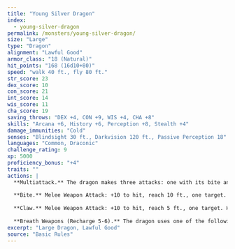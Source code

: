 ```yaml
---
title: "Young Silver Dragon"
index:
  - young-silver-dragon
permalink: /monsters/young-silver-dragon/
size: "Large"
type: "Dragon"
alignment: "Lawful Good"
armor_class: "18 (Natural)"
hit_points: "168 (16d10+80)"
speed: "walk 40 ft., fly 80 ft."
str_score: 23
dex_score: 10
con_score: 21
int_score: 14
wis_score: 11
cha_score: 19
saving_throws: "DEX +4, CON +9, WIS +4, CHA +8"
skills: "Arcana +6, History +6, Perception +8, Stealth +4"
damage_immunities: "Cold"
senses: "Blindsight 30 ft., Darkvision 120 ft., Passive Perception 18"
languages: "Common, Draconic"
challenge_rating: 9
xp: 5000
proficiency_bonus: "+4"
traits: ""
actions: |
  **Multiattack.** The dragon makes three attacks: one with its bite and two with its claws.
  
  **Bite.** Melee Weapon Attack: +10 to hit, reach 10 ft., one target. Hit: 17 (2d10 + 6) piercing damage.
  
  **Claw.** Melee Weapon Attack: +10 to hit, reach 5 ft., one target. Hit: 13 (2d6 + 6) slashing damage.
  
  **Breath Weapons (Recharge 5-6).** The dragon uses one of the following breath weapons. Cold Breath. The dragon exhales an icy blast in a 30-foot cone. Each creature in that area must make a DC 17 Constitution saving throw, taking 54 (12d8) cold damage on a failed save, or half as much damage on a successful one. Paralyzing Breath. The dragon exhales paralyzing gas in a 30-foot cone. Each creature in that area must succeed on a DC 17 Constitution saving throw or be paralyzed for 1 minute. A creature can repeat the saving throw at the end of each of its turns, ending the effect on itself on a success.
excerpt: "Large Dragon, Lawful Good"
source: "Basic Rules"
---
```


